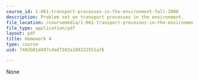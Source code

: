 ```yaml
---
course_id: 1-061-transport-processes-in-the-environment-fall-2008
description: Problem set on transport processes in the environment.
file_location: /coursemedia/1-061-transport-processes-in-the-environment-fall-2008/7402b81d497cdad7102a189222551a76_f02homework4.pdf
file_type: application/pdf
layout: pdf
title: Homework 4
type: course
uid: 7402b81d497cdad7102a189222551a76

---
```

None